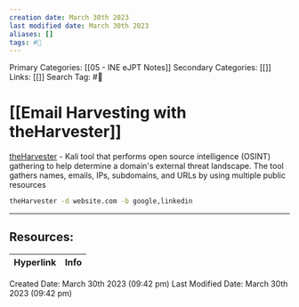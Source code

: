 ```yaml
---
creation date: March 30th 2023
last modified date: March 30th 2023
aliases: []
tags: #📖
---
```


Primary Categories: [[05 - INE eJPT Notes]] 
Secondary Categories: [[]] 
Links: [[]] 
Search Tag: #📖  

# [[Email Harvesting with theHarvester]]  

[theHarvester](https://github.com/laramies/theHarvester) - Kali tool that performs open source intelligence (OSINT) gathering to help determine a domain's external threat landscape. The tool gathers names, emails, IPs, subdomains, and URLs by using multiple public resources

```bash
theHarvester -d website.com -b google,linkedin
```





___

## Resources:

| Hyperlink | Info |
| --------- | ---- |


Created Date: March 30th 2023 (09:42 pm) 
Last Modified Date: March 30th 2023 (09:42 pm)
